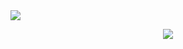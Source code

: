 <img src="https://capsule-render.vercel.app/api?type=waving&color=gradient&height=300&section=header&text=Data%20Analyst&fontSize=90" />
<p align="center">
  <img src="https://capsule-render.vercel.app/api?text=Hey Everyone!🕹️&animation=fadeIn&type=waving&color=gradient&height=100"/>
</p>
